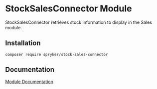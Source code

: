 # StockSalesConnector Module

StockSalesConnector retrieves stock information to display in the Sales module.

## Installation

```
composer require spryker/stock-sales-connector
```

## Documentation

[Module Documentation](http://academy.spryker.com/developing_with_spryker/module_guide/inventory/stock.html)
